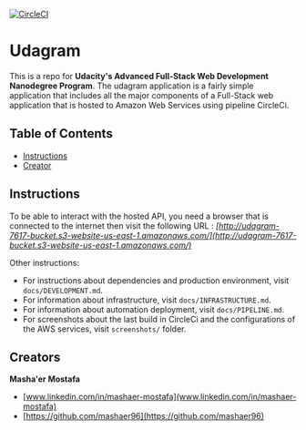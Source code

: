 [![CircleCI](https://circleci.com/gh/mashaer96/udagram/tree/master.svg?style=svg)](https://app.circleci.com/pipelines/github/mashaer96/udagram/19/workflows/b98e1987-5590-4d7c-88c5-6a7fb072f65b/jobs/19)

# Udagram

This is a repo for **Udacity's Advanced Full-Stack Web Development Nanodegree Program**. The udagram application is a fairly simple application that includes all the major components of a Full-Stack web application that is hosted to Amazon Web Services using pipeline CircleCi.
 

## Table of Contents
* [Instructions](#instructions)
* [Creator](#creators)

## Instructions
To be able to interact with the hosted API, you need a browser that is connected to the internet then visit the following URL :
*[http://udagram-7617-bucket.s3-website-us-east-1.amazonaws.com/](http://udagram-7617-bucket.s3-website-us-east-1.amazonaws.com/)*

Other instructions:
* For instructions about dependencies and production environment, visit `docs/DEVELOPMENT.md`.
* For information about infrastructure, visit `docs/INFRASTRUCTURE.md`.
* For information about automation deployment, visit `docs/PIPELINE.md`.
* For screenshots about the last build in CircleCi and the configurations of the AWS services, visit `screenshots/` folder.


## Creators
**Masha'er Mostafa**

* [www.linkedin.com/in/mashaer-mostafa](www.linkedin.com/in/mashaer-mostafa)
* [https://github.com/mashaer96](https://github.com/mashaer96)